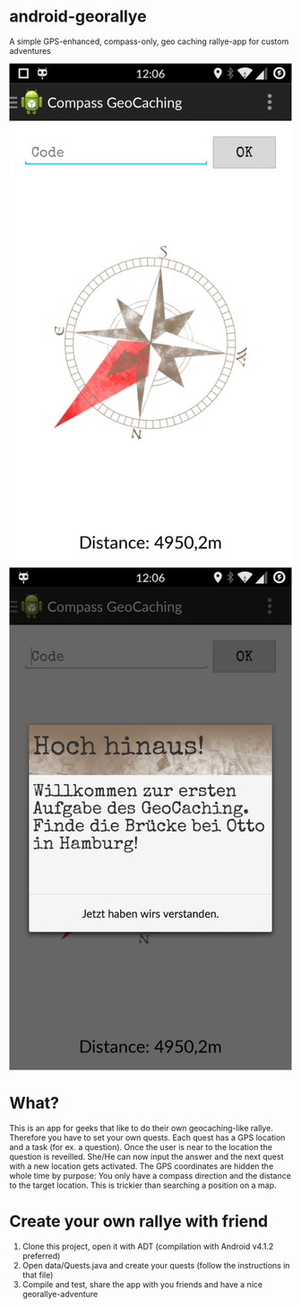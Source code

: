 # android-georallye
A simple GPS-enhanced, compass-only, geo caching rallye-app for custom adventures

![Screenshot 1](https://raw.githubusercontent.com/marfnk/android-georallye/master/screenshot_1.png)
![Screenshot 2](https://raw.githubusercontent.com/marfnk/android-georallye/master/screenshot_2.png)

# What?
This is an app for geeks that like to do their own geocaching-like rallye. Therefore you have to set your own quests. Each quest has a GPS location and a task (for ex. a question). Once the user is near to the location the question is reveilled. She/He can now input the answer and the next quest with a new location gets activated. The GPS coordinates are hidden the whole time by purpose: You only have a compass direction and the distance to the target location. This is trickier than searching a position on a map.

# Create your own rallye with friend
1. Clone this project, open it with ADT (compilation with Android v4.1.2 preferred)
2. Open data/Quests.java and create your quests (follow the instructions in that file)
3. Compile and test, share the app with you friends and have a nice georallye-adventure